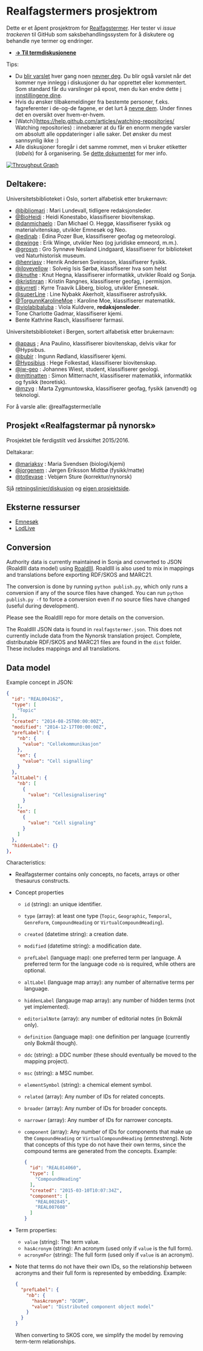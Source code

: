 Realfagstermers prosjektrom
==============

Dette er et åpent prosjektrom for [Realfagstermer](http://www.ub.uio.no/om/tjenester/emneord/realfagstermer.html). Her tester vi *issue trackeren* til GitHub som saksbehandlingssystem for å diskutere og behandle nye termer og endringer.

* [**→ Til termdiskusjonene**](https://github.com/realfagstermer/realfagstermer/issues)

Tips:
- Du [blir varslet](https://help.github.com/articles/about-notifications/) hver gang noen [nevner deg](https://github.com/blog/821). Du blir også varslet når det kommer nye innlegg i diskusjoner du har opprettet eller kommentert. Som standard får du varslinger på epost, men du kan endre dette [i innstillingene dine](https://github.com/settings/notifications).
 - Hvis du ønsker tilbakemeldinger fra bestemte personer, f.eks. fagreferenter i de-og-de fagene, er det lurt å [nevne dem](https://github.com/blog/821). Under finnes det en oversikt over hvem-er-hvem.
- [Watch](https://help.github.com/articles/watching-repositories/ Watching repositories) : innebærer at du får en enorm mengde varsler om absolutt alle oppdateringer i alle saker. Det ønsker du mest sannsynlig ikke :)
- Alle diskusjoner foregår i det samme rommet, men vi bruker etiketter (*labels*) for å organisering. Se [dette dokumentet](https://github.com/realfagstermer/realfagstermer/blob/master/CONTRIBUTING.md) for mer info.

[![Throughput Graph](https://graphs.waffle.io/realfagstermer/realfagstermer/throughput.svg)](https://waffle.io/realfagstermer/realfagstermer/metrics)

## Deltakere:

Universitetsbiblioteket i Oslo, sortert alfabetisk etter brukernavn:

* [@bibliomari](https://github.com/bibliomari) :
  Mari Lundevall, tidligere redaksjonsleder.
* [@BioHeidi](https://github.com/BioHeidi) :
  Heidi Konestabo, klassifiserer biovitenskap.
* [@danmichaelo](https://github.com/danmichaelo) :
  Dan Michael O. Heggø, klassifiserer fysikk og materialvitenskap, utvikler Emnesøk og Neo.
* [@edinab](https://github.com/edinab) :
  Edina Pozer Bue, klassifiserer geofag og meteorologi.
* [@ewinge](https://github.com/ewinge) :
  Erik Winge, utvikler Neo (og juridiske emneord, m.m.).
* [@grosyn](https://github.com/grosyn) :
  Gro Synnøve Nesland Lindgaard, klassifiserer for biblioteket ved Naturhistorisk museum.
* [@henriasv](https://github.com/henriasv) :
  Henrik Andersen Sveinsson, klassifiserer fysikk.
* [@iloveyellow](https://github.com/iloveyellow) :
  Solveig Isis Sørbø, klassifiserer hva som helst
* [@knuthe](https://github.com/knuthe) :
  Knut Hegna, klassifiserer informatikk, utvikler Roald og Sonja.
* [@kristinran](https://github.com/kristinran) :
  Kristin Rangnes, klassifiserer geofag, i permisjon.
* [@kyrretl](https://github.com/kyrretl) :
  Kyrre Traavik Låberg, biolog, utvikler Emnesøk.
* [@superLine](https://github.com/superLine) :
  Line Nybakk Akerholt, klassifiserer astrofysikk.
* [@TorgunnKarolineMoe](https://github.com/TorgunnKarolineMoe) :
  Karoline Moe, klassifiserer matematikk.
* [@violabibaluba](https://github.com/violabibaluba) :
  Viola Kuldvere, **redaksjonsleder**.
* Tone Charlotte Gadmar, klassifiserer kjemi.
* Bente Kathrine Rasch, klassifiserer farmasi.

Universitetsbiblioteket i Bergen, sortert alfabetisk etter brukernavn:
* [@apaus](https://github.com/apaus) ; 
  Ana Paulino, klassifiserer biovitenskap, delvis vikar for @Hypsibus.
* [@bubir](https://github.com/bubir) :
  Ingunn Rødland, klassifiserer kjemi.
* [@Hypsibius](https://github.com/Hypsibius) :
  Hege Folkestad, klassifiserer biovitenskap.
* [@jw-geo](https://github.com/jw-geo) :
  Johannes Wiest, student, klassifiserer geologi.
* [@mittinatten](https://github.com/mittinatten) :
  Simon Mitternacht, klassifiserer matematikk, informatikk og fysikk (teoretisk).
* [@mzyg](https://github.com/mzyg) :
  Marta Zygmuntowska, klassifiserer geofag, fysikk (anvendt) og teknologi.

For å varsle alle: @realfagstermer/alle

## Prosjekt «Realfagstermar på nynorsk»

Prosjektet ble ferdigstilt ved årsskiftet 2015/2016.

Deltakarar:
* [@mariaksv](https://github.com/mariaksv) : Maria Svendsen (biologi/kjemi)
* [@jorgenem](https://github.com/jorgenem) : Jørgen Eriksson Midtbø (fysikk/matte)
* [@totlevase](https://github.com/totlevase) : Vebjørn Sture (korrektur/nynorsk)

Sjå [retningslinjer/diskusjon](https://github.com/realfagstermer/realfagstermer/wiki/Retningslinjer-for-nynorskomsetjing) og [eigen prosjektside](https://github.com/realfagstermer/prosjekt-nynorsk).

## Eksterne ressurser

* [Emnesøk](http://app.uio.no/ub/emnesok/?id=UREAL)
* [LodLive](http://data.ub.uio.no/lodlive)


## Conversion

Authority data is currently maintained in Sonja and converted to
JSON (RoaldIII data model) using [RoaldIII](https://github.com/realfagstermer/roald).
RoaldIII is also used to mix in mappings and translations before exporting
RDF/SKOS and MARC21.

The conversion is done by running `python publish.py`, which only
runs a conversion if any of the source files have changed. You
can run `python publish.py -f` to force a conversion even if no
source files have changed (useful during development).

Please see the RoaldIII repo for more details on the conversion.

The RoaldIII JSON data is found in `realfagstermer.json`. This does
not currently include data from the Nynorsk translation project.
Complete, distributable RDF/SKOS and MARC21 files are found in the
`dist` folder. These includes mappings and all translations.

## Data model

Example concept in JSON:

```json
{
  "id": "REAL004162",
  "type": [
    "Topic"
  ],
  "created": "2014-08-25T00:00:00Z",
  "modified": "2014-12-17T00:00:00Z",
  "prefLabel": {
    "nb": {
      "value": "Cellekommunikasjon"
    },
    "en": {
      "value": "Cell signalling"
    }
  },
  "altLabel": {
    "nb": [
      {
        "value": "Cellesignalisering"
      }
    ],
    "en": [
      {
        "value": "Cell signaling"
      }
    ]
  },
  "hiddenLabel": {}
},
```

Characteristics:

* Realfagstermer contains only concepts, no facets, arrays or other thesaurus constructs.
* Concept properties
  * `id` (string): an unique identifier.
  * `type` (array): at least one type (`Topic`, `Geographic`, `Temporal`, `GenreForm`, `CompoundHeading` or `VirtualCompoundHeading`).
  * `created` (datetime string): a creation date.
  * `modified` (datetime string): a modification date.
  * `prefLabel` (language map): one preferred term per language. A preferred term for the language code `nb` is required, while others are optional.
  * `altLabel` (language map array): any number of alternative terms per language.
  * `hiddenLabel` (langauge map array): any number of hidden terms (not yet implemented).
  * `editorialNote` (array): any number of editorial notes (in Bokmål only).
  * `definition` (language map): one definition per language (currently only Bokmål though).
  * `ddc` (string): a DDC number (these should eventually be moved to the mapping project).
  * `msc` (string): a MSC number.
  * `elementSymbol` (string): a chemical element symbol.
  * `related` (array): Any number of IDs for related concepts.
  * `broader` (array): Any number of IDs for broader concepts.
  * `narrower` (array): Any number of IDs for narrower concepts.
  * `component` (array): Any number of IDs for components that make up the
    `CompoundHeading` or `VirtualCompoundHeading` (*emnestreng*). Note that concepts of
    this type do not have their own terms, since the compound terms are generated from the concepts.
    Example:

    ```json
    {
      "id": "REAL014060",
      "type": [
        "CompoundHeading"
      ],
      "created": "2015-03-10T10:07:34Z",
      "component": [
        "REAL002845",
        "REAL007608"
      ]
    }
    ```

* Term properties:
  * `value` (string): The term value.
  * `hasAcronym` (string): An acronym (used only if `value` is the full form).
  * `acronymFor` (string): The full form (used only if `value` is an acronym).
* Note that terms do not have their own IDs, so the relationship between acronyms and their
  full form is represented by embedding. Example:

  ```json
  {
    "prefLabel": {
      "nb": {
        "hasAcronym": "DCOM",
        "value": "Distributed component object model"
      }
    }
  }
  ```

  When converting to SKOS core, we simplify the model by removing term-term relationships.
